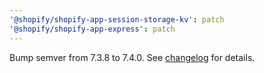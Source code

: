 ```yaml
---
'@shopify/shopify-app-session-storage-kv': patch
'@shopify/shopify-app-express': patch
---
```


Bump semver from 7.3.8 to 7.4.0. See [changelog](https://github.com/npm/node-semver/blob/main/CHANGELOG.md) for details.
